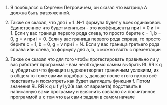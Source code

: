 1. Я пообщался с Сергеем Петровичем, он сказал что матрица А должна быть разряженной.
2. Также он сказал, что для i = 1..N-1 формула будет у всех одинаковой. Единственное что будет меняться - это коэффициенты при i = 0 и i = 1.
Если у вас граница первого рода слева, то просто берите c = 1, b = 0, g = v при i = 0.
Если у вас граница первого рода справа, то просто берите c = 1, b = 0, g = v при i = N.
Если у вас граница третьего рода справа или слева, то формулу для a, b, c можно взять с презентации

3. Также он сказал что для того чтобы протестировать правильно ли у вас работает программа - вам необходимо самим выбрать RL RR k q u, убедиться что функция u удовлетворяет граничным условиям, их в общем то тоже самим подобрать, дальше после этого нужно всё подставить и посмотреть как будет выглядеть функция f.
	Потом значения RL RR k q u f y1 y2(в зав от варианта) подставить в написанную вами программу и выяснить совпало ли посчитанное программой u с тем что вы сами задали в самом начале
